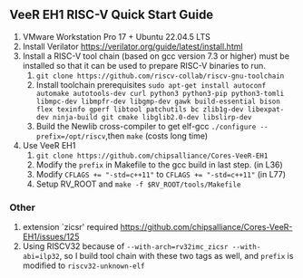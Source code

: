 ## VeeR EH1 RISC-V Quick Start Guide
1. VMware Workstation Pro 17 + Ubuntu 22.04.5 LTS
2. Install Verilator https://verilator.org/guide/latest/install.html
3. Install a RISC-V tool chain (based on gcc version 7.3 or higher) must be installed so that it can be used to prepare RISC-V binaries to run.
   1. `git clone https://github.com/riscv-collab/riscv-gnu-toolchain`
   2. Install toolchain prerequisites 
   `sudo apt-get install autoconf automake autotools-dev curl python3 python3-pip python3-tomli libmpc-dev libmpfr-dev libgmp-dev gawk build-essential bison flex texinfo gperf libtool patchutils bc zlib1g-dev libexpat-dev ninja-build git cmake libglib2.0-dev libslirp-dev`
   3. Build the Newlib cross-compiler to get elf-gcc 
   `./configure --prefix=/opt/riscv`,then `make` (costs long time)
4. Use VeeR EH1
   1. `git clone https://github.com/chipsalliance/Cores-VeeR-EH1`
   2. Modify the `prefix` in Makefile to the gcc build in last step. (in L36)
   3. Modify `CFLAGS += "-std=c++11"` to `CFLAGS += "-std=c++11"` (in L77)
   4. Setup RV_ROOT and `make -f $RV_ROOT/tools/Makefile`
### Other
1. extension `zicsr' required
   https://github.com/chipsalliance/Cores-VeeR-EH1/issues/125
2. Using RISCV32 because of `--with-arch=rv32imc_zicsr --with-abi=ilp32`, so I build tool chain with these two tags as well, and `prefix` is modified to `riscv32-unknown-elf`
